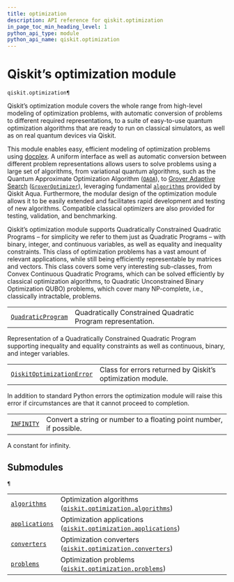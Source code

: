 ```yaml
---
title: optimization
description: API reference for qiskit.optimization
in_page_toc_min_heading_level: 1
python_api_type: module
python_api_name: qiskit.optimization
---
```


<span id="module-qiskit.optimization" />

<span id="qiskit-optimization" />

<span id="qiskit-s-optimization-module-qiskit-optimization" />

# Qiskit’s optimization module

<span id="module-qiskit.optimization" />

`qiskit.optimization¶`

Qiskit’s optimization module covers the whole range from high-level modeling of optimization problems, with automatic conversion of problems to different required representations, to a suite of easy-to-use quantum optimization algorithms that are ready to run on classical simulators, as well as on real quantum devices via Qiskit.

This module enables easy, efficient modeling of optimization problems using [docplex](https://developer.ibm.com/docloud/documentation/optimization-modeling/modeling-for-python/). A uniform interface as well as automatic conversion between different problem representations allows users to solve problems using a large set of algorithms, from variational quantum algorithms, such as the Quantum Approximate Optimization Algorithm ([`QAOA`](qiskit.aqua.algorithms.QAOA#qiskit.aqua.algorithms.QAOA "qiskit.aqua.algorithms.QAOA")), to [Grover Adaptive Search](https://arxiv.org/abs/quant-ph/9607014) ([`GroverOptimizer`](qiskit.optimization.algorithms.GroverOptimizer#qiskit.optimization.algorithms.GroverOptimizer "qiskit.optimization.algorithms.GroverOptimizer")), leveraging fundamental [`algorithms`](qiskit.aqua.algorithms#module-qiskit.aqua.algorithms "qiskit.aqua.algorithms") provided by Qiskit Aqua. Furthermore, the modular design of the optimization module allows it to be easily extended and facilitates rapid development and testing of new algorithms. Compatible classical optimizers are also provided for testing, validation, and benchmarking.

Qiskit’s optimization module supports Quadratically Constrained Quadratic Programs – for simplicity we refer to them just as Quadratic Programs – with binary, integer, and continuous variables, as well as equality and inequality constraints. This class of optimization problems has a vast amount of relevant applications, while still being efficiently representable by matrices and vectors. This class covers some very interesting sub-classes, from Convex Continuous Quadratic Programs, which can be solved efficiently by classical optimization algorithms, to Quadratic Unconstrained Binary Optimization QUBO) problems, which cover many NP-complete, i.e., classically intractable, problems.

|                                                                                                                                        |                                                             |
| -------------------------------------------------------------------------------------------------------------------------------------- | ----------------------------------------------------------- |
| [`QuadraticProgram`](qiskit.optimization.QuadraticProgram#qiskit.optimization.QuadraticProgram "qiskit.optimization.QuadraticProgram") | Quadratically Constrained Quadratic Program representation. |

Representation of a Quadratically Constrained Quadratic Program supporting inequality and equality constraints as well as continuous, binary, and integer variables.

|                                                                                                                                                                    |                                                            |
| ------------------------------------------------------------------------------------------------------------------------------------------------------------------ | ---------------------------------------------------------- |
| [`QiskitOptimizationError`](qiskit.optimization.QiskitOptimizationError#qiskit.optimization.QiskitOptimizationError "qiskit.optimization.QiskitOptimizationError") | Class for errors returned by Qiskit’s optimization module. |

In addition to standard Python errors the optimization module will raise this error if circumstances are that it cannot proceed to completion.

|                                                                                                        |                                                                     |
| ------------------------------------------------------------------------------------------------------ | ------------------------------------------------------------------- |
| [`INFINITY`](qiskit.optimization.INFINITY#qiskit.optimization.INFINITY "qiskit.optimization.INFINITY") | Convert a string or number to a floating point number, if possible. |

A constant for infinity.

## Submodules

<span id="module-qiskit.optimization" />

`¶`

|                                                                                                                               |                                                                                                                                                                               |
| ----------------------------------------------------------------------------------------------------------------------------- | ----------------------------------------------------------------------------------------------------------------------------------------------------------------------------- |
| [`algorithms`](qiskit.optimization.algorithms#module-qiskit.optimization.algorithms "qiskit.optimization.algorithms")         | Optimization algorithms ([`qiskit.optimization.algorithms`](qiskit.optimization.algorithms#module-qiskit.optimization.algorithms "qiskit.optimization.algorithms"))           |
| [`applications`](qiskit.optimization.applications#module-qiskit.optimization.applications "qiskit.optimization.applications") | Optimization applications ([`qiskit.optimization.applications`](qiskit.optimization.applications#module-qiskit.optimization.applications "qiskit.optimization.applications")) |
| [`converters`](qiskit.optimization.converters#module-qiskit.optimization.converters "qiskit.optimization.converters")         | Optimization converters ([`qiskit.optimization.converters`](qiskit.optimization.converters#module-qiskit.optimization.converters "qiskit.optimization.converters"))           |
| [`problems`](qiskit.optimization.problems#module-qiskit.optimization.problems "qiskit.optimization.problems")                 | Optimization problems ([`qiskit.optimization.problems`](qiskit.optimization.problems#module-qiskit.optimization.problems "qiskit.optimization.problems"))                     |


